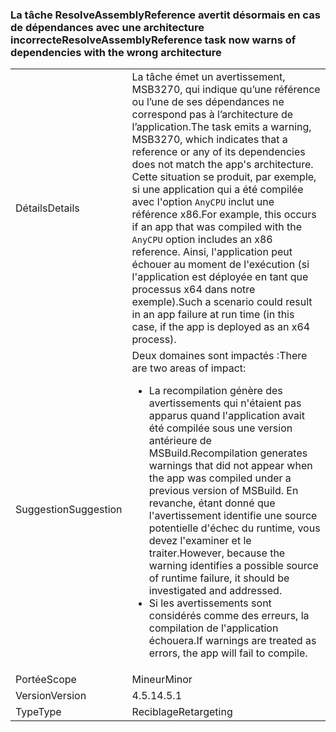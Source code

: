 ### <a name="resolveassemblyreference-task-now-warns-of-dependencies-with-the-wrong-architecture"></a><span data-ttu-id="ababd-101">La tâche ResolveAssemblyReference avertit désormais en cas de dépendances avec une architecture incorrecte</span><span class="sxs-lookup"><span data-stu-id="ababd-101">ResolveAssemblyReference task now warns of dependencies with the wrong architecture</span></span>

|   |   |
|---|---|
|<span data-ttu-id="ababd-102">Détails</span><span class="sxs-lookup"><span data-stu-id="ababd-102">Details</span></span>|<span data-ttu-id="ababd-103">La tâche émet un avertissement, MSB3270, qui indique qu’une référence ou l’une de ses dépendances ne correspond pas à l’architecture de l’application.</span><span class="sxs-lookup"><span data-stu-id="ababd-103">The task emits a warning, MSB3270, which indicates that a reference or any of its dependencies does not match the app's architecture.</span></span> <span data-ttu-id="ababd-104">Cette situation se produit, par exemple, si une application qui a été compilée avec l'option <code>AnyCPU</code> inclut une référence x86.</span><span class="sxs-lookup"><span data-stu-id="ababd-104">For example, this occurs if an app that was compiled with the <code>AnyCPU</code> option includes an x86 reference.</span></span> <span data-ttu-id="ababd-105">Ainsi, l'application peut échouer au moment de l'exécution (si l'application est déployée en tant que processus x64 dans notre exemple).</span><span class="sxs-lookup"><span data-stu-id="ababd-105">Such a scenario could result in an app failure at run time (in this case, if the app is deployed as an x64 process).</span></span>|
|<span data-ttu-id="ababd-106">Suggestion</span><span class="sxs-lookup"><span data-stu-id="ababd-106">Suggestion</span></span>|<span data-ttu-id="ababd-107">Deux domaines sont impactés :</span><span class="sxs-lookup"><span data-stu-id="ababd-107">There are two areas of impact:</span></span><ul><li><span data-ttu-id="ababd-108">La recompilation génère des avertissements qui n'étaient pas apparus quand l'application avait été compilée sous une version antérieure de MSBuild.</span><span class="sxs-lookup"><span data-stu-id="ababd-108">Recompilation generates warnings that did not appear when the app was compiled under a previous version of MSBuild.</span></span> <span data-ttu-id="ababd-109">En revanche, étant donné que l'avertissement identifie une source potentielle d'échec du runtime, vous devez l'examiner et le traiter.</span><span class="sxs-lookup"><span data-stu-id="ababd-109">However, because the warning identifies a possible source of runtime failure, it should be investigated and addressed.</span></span></li><li><span data-ttu-id="ababd-110">Si les avertissements sont considérés comme des erreurs, la compilation de l'application échouera.</span><span class="sxs-lookup"><span data-stu-id="ababd-110">If warnings are treated as errors, the app will fail to compile.</span></span></li></ul>|
|<span data-ttu-id="ababd-111">Portée</span><span class="sxs-lookup"><span data-stu-id="ababd-111">Scope</span></span>|<span data-ttu-id="ababd-112">Mineur</span><span class="sxs-lookup"><span data-stu-id="ababd-112">Minor</span></span>|
|<span data-ttu-id="ababd-113">Version</span><span class="sxs-lookup"><span data-stu-id="ababd-113">Version</span></span>|<span data-ttu-id="ababd-114">4.5.1</span><span class="sxs-lookup"><span data-stu-id="ababd-114">4.5.1</span></span>|
|<span data-ttu-id="ababd-115">Type</span><span class="sxs-lookup"><span data-stu-id="ababd-115">Type</span></span>|<span data-ttu-id="ababd-116">Reciblage</span><span class="sxs-lookup"><span data-stu-id="ababd-116">Retargeting</span></span>|

